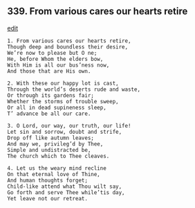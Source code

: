 
## 339.  From various cares our hearts retire
[edit](https://docs.google.com/document/d/1wFSC5pCRQx5RSN8Iua1V_L3NFuFTiE8G/edit?mode=html)



    1. From various cares our hearts retire,
    Though deep and boundless their desire,
    We’re now to please but O ne;
    He, before Whom the elders bow,
    With Him is all our bus’ness now,
    And those that are His own.

    2. With these our happy lot is cast,
    Through the world’s deserts rude and waste,
    Or through its gardens fair;
    Whether the storms of trouble sweep,
    Or all in dead supineness sleep,
    T’ advance be all our care.

    3. O Lord, our way, our truth, our life!
    Let sin and sorrow, doubt and strife,
    Drop off like autumn leaves;
    And may we, privileg’d by Thee,
    Simple and undistracted be,
    The church which to Thee cleaves.

    4. Let us the weary mind recline 
    On that eternal love of Thine,
    And human thoughts forget;
    Child-like attend what Thou wilt say,
    Go forth and serve Thee while’tis day,
    Yet leave not our retreat.
